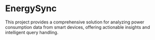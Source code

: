 # EnergySync
This project provides a comprehensive solution for analyzing power consumption data from smart devices, offering actionable insights and intelligent query handling.
